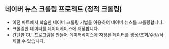 ## 네이버 뉴스 크롤링 프로젝트 (정적 크롤링)

- 이전 파트에서 학습한 네이버 크롤링 기법을 이용하여 네이버 뉴스를 크롤링합니다.
- 크롤링한 데이터를 데이터베이스에 저장합니다.
- 간단한 CLI 프로그램을 만들어 데이터베이스에 저장된 데이터를 생성/조회/수정/삭제할 수 있습니다.
